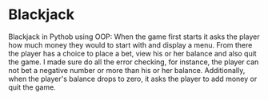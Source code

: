 # Blackjack

Blackjack in Pythob using OOP:
When the game first starts it asks the player how much money they would to start with and display a menu. 
From there the player has a choice to place a bet, view his or her balance and also quit the game. 
I made sure do all the error checking, for instance, the player can not bet a negative number or more than his or her balance. 
Additionally, when the player's balance drops to zero, it asks the player to add money or quit the game.
